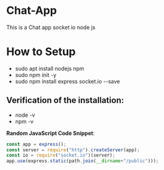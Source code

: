 # Chat-App
This is a Chat app socket io node js

# How to Setup
- sudo apt install nodejs npm
- sudo npm init -y
- sudo npm install express socket.io --save

## Verification of the installation:
  - node -v
  - npm -v

**Random JavaScript Code Snippet**:
  ```javascript
  const app = express();
  const server = require("http").createServer(app);
  const io = require("socket.io")(server);
  app.use(express.static(path.join(__dirname+"/public")));
  ``` 

